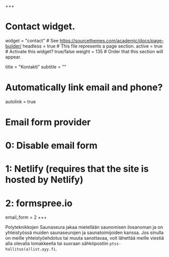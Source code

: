 +++
# Contact widget.
widget = "contact"  # See https://sourcethemes.com/academic/docs/page-builder/
headless = true  # This file represents a page section.
active = true  # Activate this widget? true/false
weight = 135  # Order that this section will appear.

title = "Kontakti"
subtitle = ""

# Automatically link email and phone?
autolink = true

# Email form provider
#   0: Disable email form
#   1: Netlify (requires that the site is hosted by Netlify)
#   2: formspree.io
email_form = 2
+++

Polyteknikkojen Saunaseura jakaa mielellään saunomisen ilosanoman ja on yhteistyössä muiden saunaseurojen ja saunatoimijoiden kanssa. Jos sinulla on meille yhteistyöehdotus tai muuta sanottavaa, voit lähettää meille viestiä alla olevalla lomakkeella tai suoraan sähköpostiin `ptss-hallitus(a)list.ayy.fi`.
